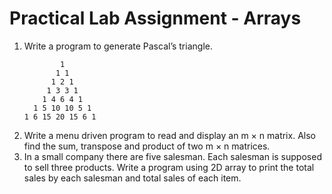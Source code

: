 # Practical Lab Assignment - Arrays

1. Write a program to generate Pascal’s triangle.
    ```
            1
           1 1
          1 2 1
         1 3 3 1
        1 4 6 4 1
      1 5 10 10 5 1
    1 6 15 20 15 6 1
    ```
2. Write a menu driven program to read and display an m × n matrix. Also find the sum, transpose and product of two m × n matrices.
3. In a small company there are five salesman. Each salesman is supposed to sell three products. Write a program using 2D array to print the total sales by each salesman and total sales of each item.
